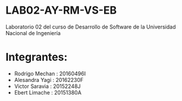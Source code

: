 # LAB02-AY-RM-VS-EB
Laboratorio 02 del curso de Desarrollo de Software de la Universidad Nacional de Ingeniería
# Integrantes:
  - Rodrigo Mechan : 20160496I
  - Alesandra Yagi : 20162230F
  - Victor Saravia : 20152248J
  - Ebert Limache : 20151380A
